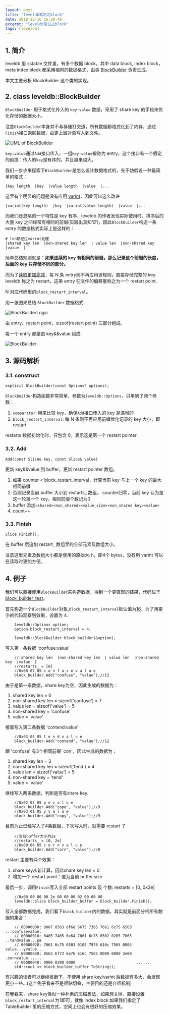 ```yaml
---
layout: post
title: "leveldb笔记之block"
date: 2018-12-16 16:29:49
excerpt: "leveldb笔记之block"
tags: [leveldb]
---
```


## 1. 简介

leveldb 里 sstable 文件里，有多个数据 block，其中 data block, index block，meta index block 都采用相同的数据格式，由类 [BlockBuilder](https://github.com/yingshin/leveldb_more_annotation/blob/master/table/block_builder.h) 负责生成。

本文主要分析 BlockBuilder 这个类的实现。

## 2. class leveldb::BlockBuilder

`BlockBuilder` 用于格式化传入的 `key:value` 数据，采用了 share key 的手段来优化存储的数据大小。

注意`BlockBuilder`本身并不与存储打交道，所有数据都格式化到了内存，通过`Finish`接口返回数据，由更上层对象写入到文件。

![UML of BlockBuilder](/assets/images/leveldb/block_builder_uml.png)

`key:value`通过`Add`接口传入，一组`key:value`被称为 entry。这个接口有一个假定的前提：传入的`key`是有序的，并且越来越大。

我们一步步来探索下`BlockBuilder`是怎么设计数据格式的，先不妨假设一种最简单的格式：

```
|key length  |key  |value length  |value  |...
```

这里有个明显的问题是没有应用 [varint](https://izualzhy.cn/protobuf-encode-varint-and-zigzag)，因此可以这么改进

```
|varint(key length)  |key  |varint(value length)  |value  |...
```

而我们还忽略的一个特性是 key 有序，leveldb 的作者发现实际使用时，排序后的大量 key 之间经常有相同的前缀(实践出真知🐮)，因此`BlockBuilder`构造一条 entry 的数据格式实际上是这样的：

```
# len都经过varint处理
|shared key len  |non-shared key len  | value len  |non-shared key  |value  |
```

简单总结规则就是：**如果连续的 key 有相同的前缀，那么记录这个前缀的长度，后面的 key 只存储不同的部分。**

而为了[读取更加高效](https://izualzhy.cn/leveldb-block-read)，每 N 条 entry则不再应用该规则，直接存储完整的 key. leveldb 称之为 restart，这条 entry 在文件的偏移量称之为一个 restart point.

N 对应代码里的`block_restart_interval`。

用一张图来总结 `BlockBuilder` 数据格式:

![BlockBuilderLogic](/assets/images/leveldb/block_builder_logic.png)

由 entry、restart point、sizeof(restart point) 三部分组成。

每一个 entry 都是由 key&&value 组成

![BlockBuilder](/assets/images/leveldb/block_builder.png)

## 3. 源码解析

### 3.1. construct

```
explicit BlockBuilder(const Options* options);
```

`BlockBuilder`构造函数非常简单，参数为`leveldb::Options`，只用到了两个参数：
1. `comparator`: 用来比较 key，确保`Add`接口传入的 key 是递增的  
2. `block_restart_interval`: 每 N 条则不再应用前缀优化记录的 key 大小，即 restart  

restarts 数据初始化时，只包含 0，表示这是第一个 restart pointer.

### 3.2. Add

```
Add(const Slice& key, const Slice& value)
```

更新 key&&value 到 buffer，更新 restart pointer 数组。

1. 如果 counter < block_restart_interval，计算当前 key 与上一个 key 的最大相同前缀  
2. 否则记录当前 buffer 大小到 restarts_ 数组， counter归零，当前 key 认为是这一轮第一个 key，相同前缀个数记为0  
3. buffer 添加`<shared><non_shared><value_size><non_shared key><value>`  
4. count++  

### 3.3. Finish

```
Slice Finish();
```

在 buffer 后追加 restart_ 数组里的全部元素及数组大小。

注意这里元素及数组大小都是使用的原始大小，即4个 bytes，没有用 varint 可以在读取时更加方便。

## 4. 例子

我们可以直接使用`BlockBuilder`来构造数据，得到一个更直观的结果，代码位于 [block_builder_test](https://github.com/yingshin/leveldb_more_annotation/blob/master/my_test/block_builder_test.cpp)。

首先构造一个`BlockBuilder`对象,`block_restart_interval`默认值为[16](https://github.com/yingshin/leveldb_more_annotation/blob/master/util/options.cc)，为了用更少的代码观察到效果，设置为 4.

```
    leveldb::Options option;
    option.block_restart_interval = 4;

    leveldb::BlockBuilder block_builder(&option);
```

写入第一条数据 'confuse:value'

```
    //|shared key len  |non-shared key len  | value len  |non-shared key  |value  |
    //restarts_ = [0]
    //0x00 07 05 c o n f u s e v a l u e
    block_builder.Add("confuse", "value");//12
```

由于是第一条数据，share key为空，因此生成的数据为：

1. shared key len = 0  
2. non-shared key len = sizeof('confuse') = 7  
3. value len = sizeof('value') = 5  
4. non-shared key = 'confuse'  
5. value = 'value'  


接着写入第二条数据 'contend:value'

```
    //0x03 04 05 t e n d v a l u e
    block_builder.Add("contend", "value");//12
```

跟 'confuse' 有3个相同前缀 'con'，因此生成的数据为：

1. shared key len = 3  
2. non-shared key len = sizeof('tend') = 4  
3. value len = sizeof('value') = 5  
4. non-shared key = 'tend'  
5. value = 'value'  

继续写入两条数据，判断是否有share key.

```
    //0x02 02 05 p e v a l u e
    block_builder.Add("cope", "value");//9
    //0x03 01 05 y v a l u e
    block_builder.Add("copy", "value");//9
```

目前为止已经写入了4条数据，下次写入时，就需要 restart 了

```
    //当前buffer大小为2e
    //restarts_ = [0, 2e]
    //0x00 04 05 c o r n v a l u e
    block_builder.Add("corn", "value");//8
```

restart 主要有两个效果：
1. share key从新计算，因此share key len = 0  
2. 增加一个 restart point：值为当前 buffer.size  

最后一步，调用`Finish`写入全部 restart points 及 个数: restarts = [0, 0x2e]

```
    //0x00 00 00 00 2e 00 00 00 02 00 00 00
    leveldb::Slice block_builder_buffer = block_builder.Finish();
```

写入全部数据完成，我们看下`block_builder`内的数据，其实就是前面分析所有数据的集合：

```
    // 00000000: 0007 0563 6f6e 6675 7365 7661 6c75 6503  ...confusevalue.
    // 00000010: 0405 7465 6e64 7661 6c75 6502 0205 7065  ..tendvalue...pe
    // 00000020: 7661 6c75 6503 0105 7976 616c 7565 0004  value...yvalue..
    // 00000030: 0563 6f72 6e76 616c 7565 0000 0000 2e00  .cornvalue......
    // 00000040: 0000 0200 0000                           ......
    std::cout << block_builder_buffer.ToString();
```

有兴趣的读者可以继续推断下，不使用 share key/varint 后数据有多大，会发现更小一些...(这个例子看来不是很贴切😅，主要目的还是介绍机制)

在我看来，share key类似一种朴素的压缩想法，如果想关掉，直接设置`block_restart_interval`为1即可，就像 index block.如果我们指定了 TableBuilder 里的压缩方式，空间上也会有很好的压缩效果。

